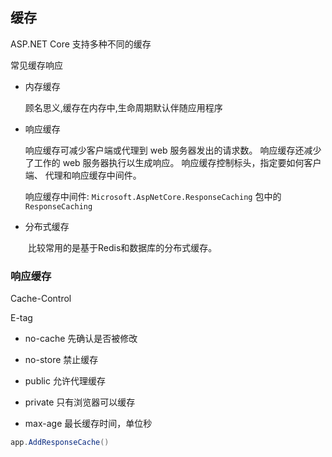 ## 缓存

ASP.NET Core 支持多种不同的缓存

常见缓存响应

* 内存缓存

    顾名思义,缓存在内存中,生命周期默认伴随应用程序

* 响应缓存

    响应缓存可减少客户端或代理到 web 服务器发出的请求数。 响应缓存还减少了工作的 web 服务器执行以生成响应。 响应缓存控制标头，指定要如何客户端、 代理和响应缓存中间件。

    响应缓存中间件: ```Microsoft.AspNetCore.ResponseCaching``` 包中的```ResponseCaching```

* 分布式缓存

　　比较常用的是基于Redis和数据库的分布式缓存。


### 响应缓存

Cache-Control

<!-- todo -->
E-tag

* no-cache 先确认是否被修改

* no-store 禁止缓存

* public 允许代理缓存

* private 只有浏览器可以缓存

* max-age 最长缓存时间，单位秒

```c#
app.AddResponseCache()
```